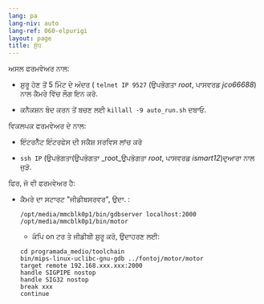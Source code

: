 ```yaml
---
lang: pa
lang-niv: auto
lang-ref: 060-elpurigi
layout: page
title: ਸ਼ੁੱਧ
---
```


ਅਸਲ ਫਰਮਵੇਅਰ ਨਾਲ:

* ਸ਼ੁਰੂ ਹੋਣ ਤੋਂ 5 ਮਿੰਟ ਦੇ ਅੰਦਰ ( `telnet IP 9527` (ਉਪਭੋਗਤਾ _root_, ਪਾਸਵਰਡ _jco66688_) ਨਾਲ ਕੈਮਰੇ ਵਿੱਚ ਲੌਗ ਇਨ ਕਰੋ.


* ਕਨੈਕਸ਼ਨ ਬੰਦ ਕਰਨ ਤੋਂ ਬਚਣ ਲਈ `killall -9 auto_run.sh` ਦਬਾਓ.



ਵਿਕਲਪਕ ਫਰਮਵੇਅਰ ਦੇ ਨਾਲ:

* ਇੰਟਰਨੈੱਟ ਇੰਟਰਫੇਸ ਦੀ ਸਕੈਸ਼ ਸਰਵਿਸ ਲਾਂਚ ਕਰੋ


*  `ssh IP` (ਉਪਭੋਗਤਾ(ਉਪਭੋਗਤਾ _root_ਉਪਭੋਗਤਾ _root_, ਪਾਸਵਰਡ _ismart12_)ਦੁਆਰਾ ਨਾਲ ਜੁੜੋ.



ਫਿਰ, ਜੋ ਵੀ ਫਰਮਵੇਅਰ ਹੈ:

* ਕੈਮਰੇ ਦਾ ਸਟਾਰਟ "ਜੀਡੀਬਸਰਵਰ", ਉਦਾ. :  


     `/opt/media/mmcblk0p1/bin/gdbserver localhost:2000 /opt/media/mmcblk0p1/bin/motor`  
  *   ਕੰਪਿ on ਟਰ ਤੇ ਜੀਡੀਬੀ ਸ਼ੁਰੂ ਕਰੋ, ਉਦਾਹਰਣ ਲਈ:  

    ```
    cd programada_medio/toolchain
    bin/mips-linux-uclibc-gnu-gdb ../fontoj/motor/motor 
    target remote 192.168.xxx.xxx:2000
    handle SIGPIPE nostop
    handle SIG32 nostop
    break xxx
    continue 
    ```  



